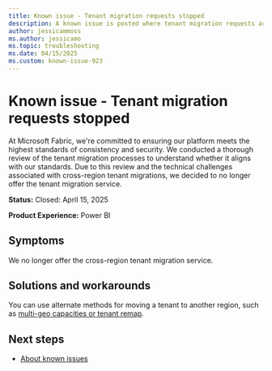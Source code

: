```yaml
---
title: Known issue - Tenant migration requests stopped
description: A known issue is posted where tenant migration requests are stopped.
author: jessicammoss
ms.author: jessicamo
ms.topic: troubleshooting  
ms.date: 04/15/2025
ms.custom: known-issue-923
---
```


# Known issue - Tenant migration requests stopped

At Microsoft Fabric, we're committed to ensuring our platform meets the highest standards of consistency and security. We conducted a thorough review of the tenant migration processes to understand whether it aligns with our standards. Due to this review and the technical challenges associated with cross-region tenant migrations, we decided to no longer offer the tenant migration service.

**Status:** Closed: April 15, 2025

**Product Experience:** Power BI

## Symptoms

We no longer offer the cross-region tenant migration service.

## Solutions and workarounds

You can use alternate methods for moving a tenant to another region, such as [multi-geo capacities or tenant remap](/power-bi/support/service-admin-region-move).

## Next steps

- [About known issues](https://support.fabric.microsoft.com/known-issues)
